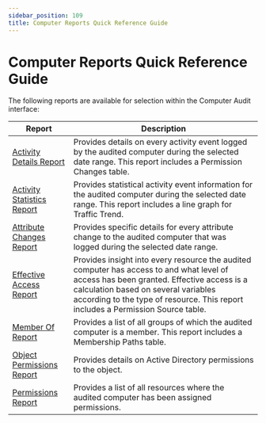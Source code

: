 ```yaml
---
sidebar_position: 109
title: Computer Reports Quick Reference Guide
---
```


# Computer Reports Quick Reference Guide

The following reports are available for selection within the Computer Audit interface:

| Report | Description |
| --- | --- |
| [Activity Details Report](ActivityDetails "Activity Details Report") | Provides details on every activity event logged by the audited computer during the selected date range. This report includes a Permission Changes table. |
| [Activity Statistics Report](ActivityStatistics "Activity Statistics Report") | Provides statistical activity event information for the audited computer during the selected date range. This report includes a line graph for Traffic Trend. |
| [Attribute Changes Report](AttributeChanges "Attribute Changes Report") | Provides specific details for every attribute change to the audited computer that was logged during the selected date range. |
| [Effective Access Report](EffectiveAccess "Effective Access Report") | Provides insight into every resource the audited computer has access to and what level of access has been granted. Effective access is a calculation based on several variables according to the type of resource. This report includes a Permission Source table. |
| [Member Of Report](MemberOf "Member Of Report") | Provides a list of all groups of which the audited computer is a member. This report includes a Membership Paths table. |
| [Object Permissions Report](ObjectPermissions "Object Permissions Report") | Provides details on Active Directory permissions to the object. |
| [Permissions Report](Permissions "Permissions Report") | Provides a list of all resources where the audited computer has been assigned permissions. |